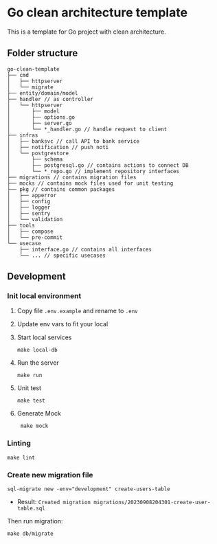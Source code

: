 # Go clean architecture template
This is a template for Go project with clean architecture.
## Folder structure
```
go-clean-template
├── cmd
│   ├── httpserver
│   └── migrate
├── entity/domain/model
├── handler // as controller
│   └── httpserver
│       ├── model
│       ├── options.go
│       ├── server.go
│       └── *_handler.go // handle request to client
├── infras
│   ├── banksvc // call API to bank service
│   ├── notification // push noti
│   └── postgrestore
│       ├── schema
│       ├── postgresql.go // contains actions to connect DB
│       └── *_repo.go // implement repository interfaces
├── migrations // contains migration files
├── mocks // contains mock files used for unit testing
├── pkg // contains common packages
│   ├── apperror
│   ├── config
│   ├── logger
│   ├── sentry
│   └── validation
├── tools
│   ├── compose
│   └── pre-commit
└── usecase
    ├── interface.go // contains all interfaces
    └── ... // specific usecases
```
## Development

### Init local environment
1. Copy file `.env.example` and rename to `.env`

2. Update env vars to fit your local

3. Start local services
    ```shell
    make local-db
    ```

4. Run the server
    ```shell
    make run
    ```

5. Unit test
    ```shell
    make test
    ```

6. Generate Mock
   ```shell
    make mock
   ```
### Linting

```shell
make lint
```

### Create new migration file

```shell
sql-migrate new -env="development" create-users-table
```

- Result: `Created migration migrations/20230908204301-create-user-table.sql`

Then run migration:
```shell
make db/migrate
```
